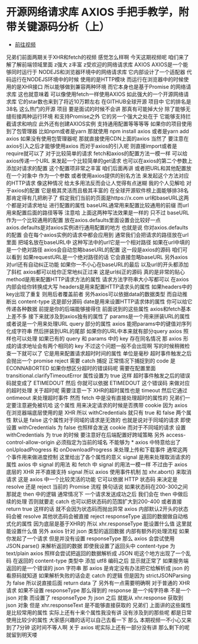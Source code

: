 # 开源网络请求库 AXIOS 手把手教学，附带关键源码分析（上）

- [前往视频](https://www.bilibili.com/video/BV1nv4y1D7t3)


兄弟们前面两期关于XHR和fetch的视频
感觉怎么样啊
今天这期视频呢
咱们来了解了解前端领域里面
z强大
z丰富
z受欢迎的网络请求库
AXIOS
AXIOS是一个能够同时运行于
NODEJS和浏览器环境中的网络请求库
它内部设计了一个适配器
代码运行在NODEJS环境中的时候
使用的是HTTP模块
而运行在浏览器中的时候使用的是XHR接口 
所以能够做到兼容两种环境
而它本身也是基于Promise 的网络请求库
这也就意味着
可以像使用fetch一样使用AXIOS
如此强大的一个开源网络请求库
它的star数也来到了将近10万颗左右
在GITHUB全球开源 项目中
它的排名是38名
这么热门的开源 项目
要是面试的时候不会讲
那真有可能掉大分
除了能够无缝衔接两种运行环境
和支持Promise之外
它的另一个强大之处在于
它能够支持拦截请求和响应
此外还有创建AXIOS实例
支持通用配置等等等等
如果你的项目使用到了包管理器
比如npm或者是yarn
那就使用  npm install axios
或者是yarn add axios
如果没有使用包管理器呢
那就直接使用CDN上面的axios
当然了
要注意在axios引入之后才能够使用axios
而对于axios的引入呢
则直接import或者是require就可以了
对于比较简单的请求
fetch和axios的配置方法一模一样
可以给axios传递一个URL
来发起一个比较简单的get请求
也可以在axios的第二个参数上
添加对请求的配置
这个配置项非常之丰富
咱们后面再讲
或者把URL和其他配置放在一个对象中
作为一个参数
或者使用axios提供的别名方法
来发起这个方法对应的HTTP请求
像这种情况
给太多用法反而会让人觉得有点迷糊
我的个人见解哈
对于axios的配置
它是极其灵活而且极其丰富的
在全球开源软件榜上面能够排38名
那肯定得有几把刷子了
假定我们当前的页面是https://x.com
url和baseURL这两个都是对请求地址
进行配置的属性
baseURL通常用来配置比较通用的前缀
而url用来配置后面的路径等等
注意哈
上面这两种写法效果是一样的
只不过
baseURL作为一个比较通用的配置
放在axios.defaults里面设置会比较好一点
axios.defaults是对axios实例进行通用配置的地方
也就是说
你对axios.defaults的配置
会在每个axios实例的请求中都会应用到
通常我们会把请求的路径放在url里面
把域名放在baseURL中
这种写法中的url它是一个相对路径
如果在url中填的是一个绝对路径
axios会自动忽略baseURL的配置
这一段是axios的源码
咱们可以看到
如果requestURL是一个绝对路径的话
它会直接忽略baseURL
另外axios对url还有自动纠正功能
如果你一不小心在baseURL的最后
以及url的开头都添加了斜杠
axios都可以给你正常地纠正过来
这是url纠正的源码
真的是非常的贴心
method是用来配置HTTP请求方法的属性
请求方法字符串大小写都可以
在axios内部会给你转换成大写
headers是用来配置HTTP请求头的属性
如果headers中的key出现了重复
则用后者覆盖前者
另外axios可以依据data的数据类型
而自动推断出 content-type
这是部分源码
date是用来设置HTTP请求体的属性
你可以给它传递各种数据
前提是你的后端能够接得住
前面说到的这些属性
axios和fetch基本上差不多
接下来就涉及到axios独有的属性了
params是一个用来拼装URL的属性
或者说是一个用来处理URL query 部分的属性
axios 能把params中的键值对序列化成字符串
然后拼装到URL的尾部
如果你的URL中本来就有部分query
axios 照样也可以处理
如果已有的 query 和 params 中的 key
存在同名情况
那 axios 形成的请求地址会有两个相同的 key
不过这个问题一般不会出现啊
写的时候稍微检查一下就可以了
它是用来配置请求超时时间的属性
单位是毫秒
超时事件触发之后
会抛出一个 promise reject
需要 catch 捕捉
正常情况下捕捉到的 code 是 ECONNABORTED
如果你想区分超时的错误码呢
需要在配置里面 transitional.clarifyTimeoutError 属性设置为 true
这样
超时事件触发之后的错误码就变成了
ETIMEDOUT
然后
你就可以依据 ETIMEDOUT 这个错误码
来做对应的超时处理
关于超时呢
需要注意一下
XHR的超时属性也是 timeout
然后它通过 ontimeout 来处理超时事件
然而 fetch 中是没有直接处理超时的属性的
兄弟们一定要注意避免被坑哈
这个属性
用来决定请求的时候是否携带 cookie
因为 axios 在浏览器端底层使用的是 XHR
所以 withCredentials
就只有 true 和 false 两个属性
默认是 false
这个属性对于同域的请求是无效的
也就是说对于同域的请求
即使设置 withCredentials 为 false 
也照样会发送 cookie
而对于不同域的请求
设置 withCredentials 为 true  的时候
要注意好在后端配置好跨域策略
另外 access-control-allow-origin
必须指定为当前的域名
不能够为  * 
axios 中特意给出了
onUploadProgress 和 onDownloadProgress
来处理上传和下载事件
通常这两个事件用来做进度控制
这里给出了各个属性的意义
signal 是用来处理取消请求的属性
axios 中 signal 的用法 和 fetch 中 signal 的用法一模一样
不过由于 axios 底层的 XHR
并不直接支持 signal
所以 axios 使用事件机制
加 xhr.abort() 来取消请求
这是 axios 中一个比较灵活的功能
它可以依据 HTTP 状态码
来决定是 resolve 还是 reject
当前的 Promise 流程
换句话说
如果状态码在200-300之间
那就走 then 中的逻辑
通常情况下
一个请求发送成功之后
我们会在 then 中做后续的处理
否则就要走 catch
也可以把状态码的范围扩大到200-400
或者直接 return true
这样的话
就不会因为状态码而抛出异常
axios 内部默认2开头的状态码会被 resolve
其他状态码会被直接 reject
responseType 返回的数据做自动格式化的属性
因为底层是基于XHR的
所以 xhr.responseType 能设置什么值
这里就能设置什么值
另外 axios 针对 json  类型的返回数据
内部有额外的处理流程
如果你发起了一个请求
但是并没有设置 responseType
那么 axios 会尝试使用 JSON.parse() 来解析返回的数据
即使我设置了返回头中
content-type 为 text/plain
axios  照样会尝试把返回的数据解析成 JSON
呃这个地方出现了一个乱码
在返回的 content-type 类型中
添加 utf8  编码之后
显示就正常了
如果服务端返回的是一个错误的 json 字符串
那 axios 是肯定没有办法把它给解析成 json 的
看原码就知道
如果解析失败的话会走 catch 的逻辑
但是因为 strictJSONParsing 为 false
所以说直接后面 return data 了
另外有一点需要明确啊
对于普通的 XHR 请求
如果不设置 responseType
那么得到的 response 是一个纯字符串
不是一个 json 对象
而设置了 responseType 为 json  之后
就能从 xhr.response 获取到  json 对象
但是 xhr.responseText 是不能够直接获取的
兄弟们
上面讲的这些属性是比较常用的属性
实际上还有十来个属性我没有讲
没有涉及到的那些呢
都是日常使用比较少的属性
大家感兴趣的话可以自己去看一下
那么
本期视频一不小心又来到了7分钟
这时间不等人啊
关于 axios 呢实际上还有一部分没有讲
那么剩下的呢就留到明天喽
